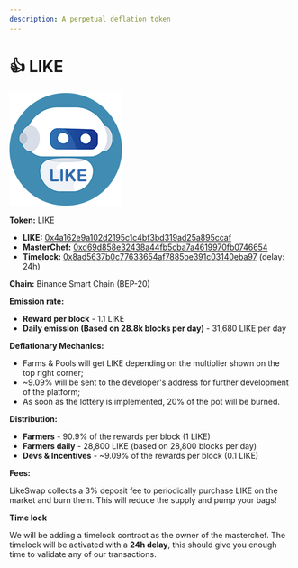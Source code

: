 ```yaml
---
description: A perpetual deflation token
---
```


# 👍 LIKE

![](../.gitbook/assets/logo200x200.png)

**Token:** LIKE

* **LIKE:** [0x4a162e9a102d2195c1c4bf3bd319ad25a895ccaf](https://bscscan.com/address/0x4a162e9a102d2195c1c4bf3bd319ad25a895ccaf)
* **MasterChef:** [0xd69d858e32438a44fb5cba7a4619970fb0746654](https://bscscan.com/address/0xd69d858e32438a44fb5cba7a4619970fb0746654)
* **Timelock:** [0x8ad5637b0c77633654af7885be391c03140eba97](https://bscscan.com/address/0x8ad5637b0c77633654af7885be391c03140eba97) (delay: 24h)

**Chain:** Binance Smart Chain (BEP-20)

**Emission rate:**

* **Reward per block** - 1.1 LIKE
* **Daily emission (Based on 28.8k blocks per day)** - 31,680 LIKE per day

**Deflationary Mechanics:**

* Farms & Pools will get LIKE depending on the multiplier shown on the top right corner;
* \~9.09% will be sent to the developer's address for further development of the platform;
* As soon as the lottery is implemented, 20% of the pot will be burned.

**Distribution:**

* **Farmers** - 90.9% of the rewards per block (1 LIKE)
* **Farmers daily** - 28,800 LIKE (based on 28,800 blocks per day)
* **Devs & Incentives** - \~9.09% of the rewards per block (0.1 LIKE)

**Fees:**

LikeSwap collects a 3% deposit fee to periodically purchase LIKE on the market and burn them. This will reduce the supply and pump your bags!

**Time lock**

We will be adding a timelock contract as the owner of the masterchef. The timelock will be activated with a **24h delay**, this should give you enough time to validate any of our transactions.

